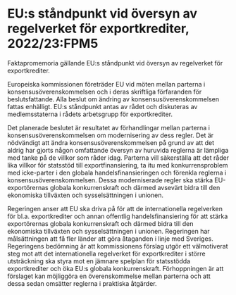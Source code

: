 # EU:s ståndpunkt vid översyn av regelverket för exportkrediter, 2022/23:FPM5

Faktapromemoria gällande EU:s ståndpunkt vid översyn av regelverket för exportkrediter.

Europeiska kommissionen företräder EU vid möten mellan parterna i konsensusöverenskommelsen och i deras skriftliga förfaranden för beslutsfattande. Alla beslut om ändring av konsensusöverenskommelsen fattas enhälligt. EU:s ståndpunkt antas av rådet och diskuteras av medlemsstaterna i rådets arbetsgrupp för exportkrediter.

Det planerade beslutet är resultatet av förhandlingar mellan parterna i konsensusöverenskommelsen om modernisering av dess regler. Det är nödvändigt att ändra konsensusöverenskommelsen på grund av att det aldrig har gjorts någon omfattande översyn av huruvida reglerna är lämpliga med tanke på de villkor som råder idag. Parterna vill säkerställa att det råder lika villkor för statsstöd till exportfinansiering, ta itu med konkurrensproblem med icke-parter i den globala handelsfinansieringen och förenkla reglerna i konsensusöverenskommelsen. Dessa moderniserade regler ska stärka EU-exportörernas globala konkurrenskraft och därmed avsevärt bidra till den ekonomiska tillväxten och sysselsättningen i unionen.

Regeringen anser att EU ska driva på för att de internationella regelverken för bl.a. exportkrediter och annan offentlig handelsfinansiering för att stärka exportörernas globala konkurrenskraft och därmed bidra till den ekonomiska tillväxten och sysselsättningen i unionen. Regeringen har målsättningen att få fler länder att göra åtaganden i linje med Sveriges. Regeringens bedömning är att kommissionens förslag utgör ett välmotiverat steg mot att det internationella regelverket för exportkrediter i större utsträckning ska styra mot en jämnare spelplan för statsstödda exportkrediter och öka EU:s globala konkurrenskraft. Förhoppningen är att förslaget kan möjliggöra en överenskommelse mellan parterna och att dessa sedan omsätter reglerna i praktiska åtgärder.
